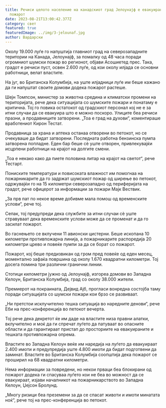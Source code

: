 ```yaml
---
title: Речиси целото население на канадскиот град Јелоунајф е евакуирано поради
  пожарот
date: 2023-08-21T13:00:42.377Z
category: свет
featured: true
featuredImage: ../img/3-jelounaf.jpg
author: Вардарски
---
```

Околу 19.000 луѓе го напуштија главниот град на северозападните територии на Канада, Јелоунајф, за помалку од 48 часа поради огромниот шумски пожар во регионот, објави Асошиетед прес. Така, градот е речиси пуст, освен 2.600 луѓе, од кои околу илјада се основни работници, велат властите.

На југ, во Британска Колумбија, на уште илјадници луѓе им беше кажано да ги напуштат своите домови додека пожарот растеше.

Шејн Томпсон, министер за животна средина и климатски промени на територијата, рече дека ситуацијата со шумските пожари и понатаму е критична. Тој го повика остатокот од градскиот персонал кој не е за итни случаи да се евакуира што е можно поскоро. Улиците беа речиси празни, а продавниците затворени. „Тоа е град на духови“, коментираше вработениот Кирон Тестат.

Продавница за храна и аптека останаа отворени во петокот, но се очекуваше да бидат затворени. Последната работна бензинска пумпа затворена попладне. Еден бар беше сè уште отворен, привлекувајќи исцрпени работници на крајот на долгите смени.

„Тоа е некако како да пиете половина литар на крајот на светот“, рече Тестарт.

Пониските температури и повисоката влажност им помогнаа на пожарникарите да го задржат шумскиот пожар од ширење во петокот, одржувајќи го на 15 километри северозападно од периферијата на градот, рече офицерот за информации за пожари Мајк Вествик.

„За прв пат по некое време добивме мала помош од временските услови“, рече тој.

Сепак, тој предупреди дека службите за итни случаи сè уште стравуваат дека временските услови може да се променат и да го засилат пожарот.

Во гаснењето се вклучени 11 авионски цистерни. Беше ископана 10 километри противпожарна линија, а пожарникарите распоредија 20 километри црево и повеќе пумпи за да се борат со пожарот.

Пожарот, кој беше предизвикан од гром пред повеќе од еден месец, моментално зафаќа површина од околу 1.670 квадратни километри. Тој досега помина три различни гранични линии.

Стотици километри јужно од Јелоунајф, изгореа домови во Западна Келоун, Британска Колумбија, град со околу 38.000 жители.

Премиерот на покраината, Дејвид Ајб, прогласи вонредна состојба таму поради ситуацијата со шумски пожари кои брзо се развиваат.

„Ни претстои исклучително тешка ситуација во наредните денови“, рече Еби на прес-конференција во петокот вечерта.

Тој рече дека декретот ќе им даде на властите низа правни алатки, вклучително и моќ да ги спречат луѓето да патуваат во опасните области и да гарантираат пристап до просториите на евакуираните и тешката противпожарна опрема.

Властите во Западна Келоун веќе им наредија на луѓето да евакуираат 2.400 имоти и предупредија уште 4.800 имоти да бидат подготвени да заминат. Властите во Британска Колумбија соопштија дека пожарот се проширил на 68 квадратни километри.

Нема информации за повредени, но некои прваци беа блокирани од пожарот додека ги спасуваа луѓето кои не беа во можност да се евакуираат, изјави началникот на пожарникарството во Западна Келоун, Џејсон Бролунд.

„Многу ризици беа преземени за да се спасат животи и имоти минатата ноќ“, рече тој на прес-конференција во петокот.